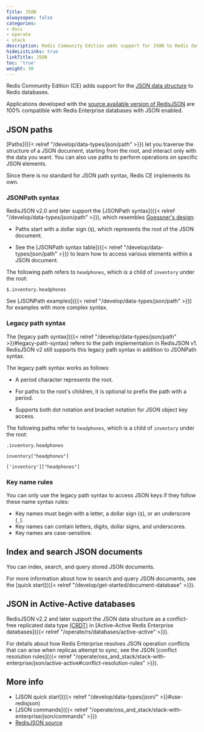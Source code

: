 ```yaml
---
Title: JSON
alwaysopen: false
categories:
- docs
- operate
- stack
description: Redis Community Edition adds support for JSON to Redis databases.
hideListLinks: true
linkTitle: JSON
toc: 'true'
weight: 30
---
```


Redis Community Edition (CE) adds support for the [JSON data structure](http://www.json.org/) to Redis databases.

Applications developed with the [source available version of RedisJSON](https://github.com/RedisJSON/RedisJSON) are 100%
compatible with Redis Enterprise databases with JSON enabled.

## JSON paths

[Paths]({{< relref "/develop/data-types/json/path" >}}) let you traverse the structure of a JSON document, starting from the root, and interact only with the data you want. You can also use paths to perform operations on specific JSON elements.

Since there is no standard for JSON path syntax, Redis CE implements its own.

### JSONPath syntax

RedisJSON v2.0 and later support the [JSONPath syntax]({{< relref "/develop/data-types/json/path" >}}), which resembles [Goessner's design](https://goessner.net/articles/JsonPath/):
  
  - Paths start with a dollar sign (`$`), which represents the root of the JSON document.

  - See the [JSONPath syntax table]({{< relref "/develop/data-types/json/path" >}}) to learn how to access various elements within a JSON document.

The following path refers to `headphones`, which is a child of `inventory` under the root:

`$.inventory.headphones`
  
See [JSONPath examples]({{< relref "/develop/data-types/json/path" >}}) for examples with more complex syntax.

### Legacy path syntax

The [legacy path syntax]({{< relref "/develop/data-types/json/path" >}}#legacy-path-syntax) refers to the path implementation in RedisJSON v1. RedisJSON v2 still supports this legacy path syntax in addition to JSONPath syntax.

The legacy path syntax works as follows:

  - A period character represents the root.
  
  - For paths to the root's children, it is optional to prefix the path with a period.

  - Supports both dot notation and bracket notation for JSON object key access.
  
The following paths refer to `headphones`, which is a child of `inventory` under the root:

`.inventory.headphones`
 
`inventory["headphones"]`

`['inventory']["headphones"]`

### Key name rules

You can only use the legacy path syntax to access JSON keys if they follow these name syntax rules:

- Key names must begin with a letter, a dollar sign (`$`), or an underscore (`_`).
- Key names can contain letters, digits, dollar signs, and underscores.
- Key names are case-sensitive.

## Index and search JSON documents

You can index, search, and query stored JSON documents.

For more information about how to search and query JSON documents, see the [quick start]({{< relref "/develop/get-started/document-database" >}}).

## JSON in Active-Active databases

RedisJSON v2.2 and later support the JSON data structure as a conflict-free replicated data type [(CRDT)](https://en.wikipedia.org/wiki/Conflict-free_replicated_data_type) in [Active-Active Redis Enterprise databases]({{< relref "/operate/rs/databases/active-active" >}}).

For details about how Redis Enterprise resolves JSON operation conflicts that can arise when replicas attempt to sync, see the JSON [conflict resolution rules]({{< relref "/operate/oss_and_stack/stack-with-enterprise/json/active-active#conflict-resolution-rules" >}}).

## More info

- [JSON quick start]({{< relref "/develop/data-types/json/" >}}#use-redisjson)
- [JSON commands]({{< relref "/operate/oss_and_stack/stack-with-enterprise/json/commands" >}})
- [RedisJSON source](https://github.com/RedisJSON/RedisJSON)
